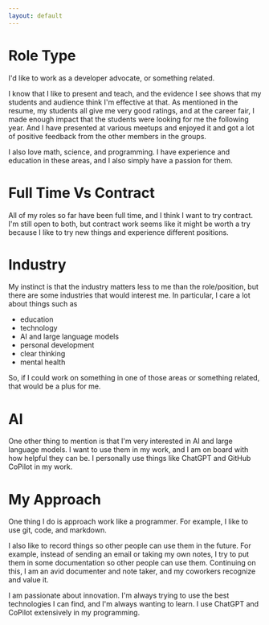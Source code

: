 ```yaml
---
layout: default
---
```


# Role Type

I'd like to work as a developer advocate, or something
related. 

I know that I like to present and teach, and the evidence I see
shows that my students and audience think I'm effective at that.
As mentioned in the resume, my students all give me very good
ratings, and at the career fair, I made enough impact that the
students were looking for me the following year.
And I have presented at various meetups and enjoyed it and
got a lot of positive feedback from the other members in the
groups.

I also love math, science, and programming. I have experience
and education in these areas, and I also simply have a passion
for them. 

# Full Time Vs Contract

All of my roles so far have been full time, and I think
I want to try contract. I'm still open to both, but contract
work seems like it might be worth a try because I like to
try new things and experience different positions.

# Industry

My instinct is that the industry matters less to me than
the role/position, but there are some industries that would
interest me. In particular, I care a lot about things such as

- education
- technology
- AI and large language models
- personal development
- clear thinking
- mental health

So, if I could work on something in one of those areas or
something related, that would be a plus for me.

# AI

One other thing to mention is that I'm very interested in AI
and large language models. I want to use them in my work,
and I am on board with how helpful they can be. I personally
use things like ChatGPT and GitHub CoPilot in my work.


# My Approach

One thing I do is approach work like a programmer.
For example, I like to use git, code, and markdown.

I also like to record things so other people can
use them in the future. For example, instead of
sending an email or taking my own notes, I try
to put them in some documentation so other people
can use them.  Continuing on this, I am an avid
documenter and note taker, and my coworkers
recognize and value it.

I am passionate about innovation. I'm always trying
to use the best technologies I can find, and I'm
always wanting to learn. I use ChatGPT and CoPilot
extensively in my programming.
